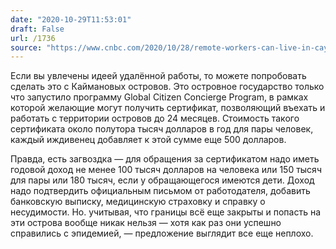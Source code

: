 ```yaml
---
date: "2020-10-29T11:53:01"
draft: False
url: /1736
source: "https://www.cnbc.com/2020/10/28/remote-workers-can-live-in-cayman-islands-if-they-make-at-least-100k-.html"
---
```


Если вы увлечены идеей удалённой работы, то можете попробовать сделать это с Каймановых островов. Это островное государство только что запустило программу Global Citizen Concierge Program, в рамках которой желающие могут получить сертификат, позволяющий въехать и работать с территории островов до 24 месяцев. Стоимость такого сертификата около полутора тысяч долларов в год для пары человек, каждый иждивенец добавляет к этой сумме еще 500 долларов.

Правда, есть загвоздка — для обращения за сертификатом надо иметь годовой доход не менее 100 тысяч долларов на человека или 150 тысяч для пары или 180 тысяч, если у обращающегося имеются дети. Доход надо подтвердить официальным письмом от работодателя, добавить банковскую выписку, медицинскую страховку и справку о несудимости. Но. учитывая, что границы всё еще закрыты и попасть на эти острова вообще никак нельзя — хотя как раз они успешно справились с эпидемией, — предложение выглядит все еще неплохо.
